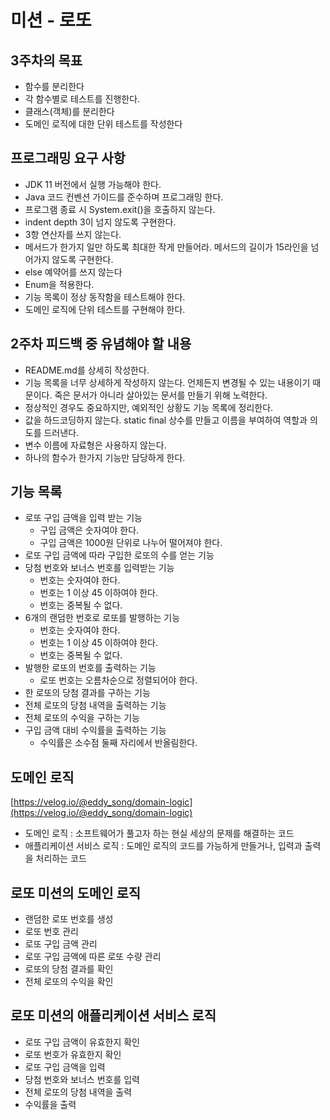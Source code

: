 # 미션 - 로또

## 3주차의 목표

- 함수를 분리한다
- 각 함수별로 테스트를 진행한다.
- 클래스(객체)를 분리한다
- 도메인 로직에 대한 단위 테스트를 작성한다

## 프로그래밍 요구 사항

- JDK 11 버전에서 실행 가능해야 한다.
- Java 코드 컨벤션 가이드를 준수하며 프로그래밍 한다.
- 프로그램 종료 시 System.exit()을 호출하지 않는다.
- indent depth 3이 넘지 않도록 구현한다.
- 3항 연산자를 쓰지 않는다.
- 메서드가 한가지 일만 하도록 최대한 작게 만들어라. 메서드의 길이가 15라인을 넘어가지 않도록 구현한다.
- else 예약어를 쓰지 않는다
- Enum을 적용한다.
- 기능 목록이 정상 동작함을 테스트해야 한다.
- 도메인 로직에 단위 테스트를 구현해야 한다.

## 2주차 피드백 중 유념해야 할 내용

- README.md를 상세히 작성한다.
- 기능 목록을 너무 상세하게 작성하지 않는다. 언제든지 변경될 수 있는 내용이기 때문이다. 죽은 문서가 아니라 살아있는 문서를 만들기 위해 노력한다.
- 정상적인 경우도 중요하지만, 예외적인 상황도 기능 목록에 정리한다.
- 값을 하드코딩하지 않는다. static final 상수를 만들고 이름을 부여하여 역할과 의도를 드러낸다.
- 변수 이름에 자료형은 사용하지 않는다.
- 하나의 함수가 한가지 기능만 담당하게 한다.

## 기능 목록

- 로또 구입 금액을 입력 받는 기능
  - 구입 금액은 숫자여야 한다.
  - 구입 금액은 1000원 단위로 나누어 떨어져야 한다.
- 로또 구입 금액에 따라 구입한 로또의 수를 얻는 기능
- 당첨 번호와 보너스 번호를 입력받는 기능
  - 번호는 숫자여야 한다.
  - 번호는 1 이상 45 이하여야 한다.
  - 번호는 중복될 수 없다.
- 6개의 랜덤한 번호로 로또를 발행하는 기능
  - 번호는 숫자여야 한다.
  - 번호는 1 이상 45 이하여야 한다.
  - 번호는 중복될 수 없다.
- 발행한 로또의 번호를 출력하는 기능
  - 로또 번호는 오름차순으로 정렬되어야 한다.
- 한 로또의 당첨 결과를 구하는 기능
- 전체 로또의 당첨 내역을 출력하는 기능
- 전체 로또의 수익을 구하는 기능
- 구입 금액 대비 수익률을 출력하는 기능
  - 수익률은 소수점 둘째 자리에서 반올림한다.

## 도메인 로직

[https://velog.io/@eddy_song/domain-logic](https://velog.io/@eddy_song/domain-logic)

- 도메인 로직 : 소프트웨어가 풀고자 하는 현실 세상의 문제를 해결하는 코드
- 애플리케이션 서비스 로직 : 도메인 로직의 코드를 가능하게 만들거나, 입력과 출력을 처리하는 코드

## 로또 미션의 도메인 로직

- 랜덤한 로또 번호를 생성
- 로또 번호 관리
- 로또 구입 금액 관리
- 로또 구입 금액에 따른 로또 수량 관리
- 로또의 당첨 결과를 확인
- 전체 로또의 수익을 확인

## 로또 미션의 애플리케이션 서비스 로직

- 로또 구입 금액이 유효한지 확인
- 로또 번호가 유효한지 확인
- 로또 구입 금액을 입력
- 당첨 번호와 보너스 번호를 입력
- 전체 로또의 당첨 내역을 출력
- 수익률을 출력
